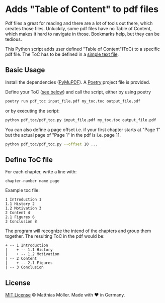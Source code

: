 # Adds "Table of Content" to pdf files

Pdf files a great for reading and there are a lot of tools out there, which creates those files.
Unluckily, some pdf files have no Table of Content, which makes it hard to navigate in those. Bookmarks help, but they can be tedious.

This Python script adds user defined "Table of Content"(ToC) to a specific pdf file.
The ToC has to be defined in a [simple text file](#define-toc-file).

## Basic Usage

Install the dependencies ([PyMuPDF](https://pypi.org/project/PyMuPDF/)).
A [Poetry](https://python-poetry.org/) project file is provided.

Define your ToC ([see below](#define-toc-file)) and call the script, either by using poetry

```bash
poetry run pdf_toc input_file.pdf my_toc.toc output_file.pdf
```

or by executing the script:

```bash
python pdf_toc/pdf_toc.py input_file.pdf my_toc.toc output_file.pdf
```

You can also define a page offset i.e. if your first chapter starts at "Page 1" but
the actual page of "Page 1" in the pdf is i.e. page 11.

```bash
python pdf_toc/pdf_toc.py --offset 10 ...
```

## Define ToC file

For each chapter, write a line with:

```text
chapter-number name page
```

Example toc file:

```text
1 Introduction 1
1.1 History 2
1.2 Motivation 3
2 Content 4
2.1 Figures 6
3 Conclusion 8
```

The program will recognize the intend of the chapters and group them together.
The resulting ToC in the pdf would be:

```text
+ -- 1 Introduction
|    + -- 1.1 History
|    + -- 1.2 Motivation
| -- 2 Content
|    + -- 2.1 Figures
| -- 3 Conclusion
```

## License

[MIT License](./LICENSE) © Matthias Möller. Made with ♥ in Germany.
